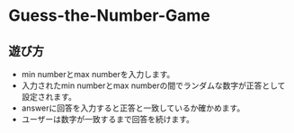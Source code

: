 # Guess-the-Number-Game
## 遊び方
* min numberとmax numberを入力します。
* 入力されたmin numberとmax numberの間でランダムな数字が正答として設定されます。
*  answerに回答を入力すると正答と一致しているか確かめます。
*  ユーザーは数字が一致するまで回答を続けます。

